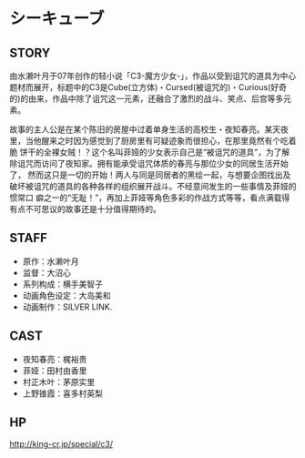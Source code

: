 # シーキューブ

## STORY

由水濑叶月于07年创作的轻小说「C3-魔方少女-」，作品以受到诅咒的道具为中心题材而展开，标题中的C3是Cube(立方体)・Cursed(被诅咒的)・Curious(好奇的)的由来，作品中除了诅咒这一元素，还融合了激烈的战斗、笑点、后宫等多元素。

故事的主人公是在某个陈旧的房屋中过着单身生活的高校生・夜知春亮。某天夜里，当他醒来之时因为感觉到了厨房里有可疑迹象而很担心，在那里竟然有个吃着脆 饼干的全裸女贼！？这个名叫菲娅的少女表示自己是“被诅咒的道具”，为了解除诅咒而访问了夜知家。拥有能承受诅咒体质的春亮与那位少女的同居生活开始了， 然而这只是一切的开始！两人与同是同居者的黑绘一起，与想要企图找出及破坏被诅咒的道具的各种各样的组织展开战斗。不经意间发生的一些事情及菲娅的惯常口 癖之一的“无耻！”，再加上菲娅等角色多彩的作战方式等等，看点满载得有点不可思议的故事还是十分值得期待的。

## STAFF
- 原作：水濑叶月
- 监督：大沼心
- 系列构成：横手美智子
- 动画角色设定：大岛美和
- 动画制作：SILVER LINK.

## CAST

- 夜知春亮：梶裕贵
- 菲娅：田村由香里
- 村正木叶：茅原实里
- 上野锥霞：喜多村英梨

## HP

http://king-cr.jp/special/c3/
